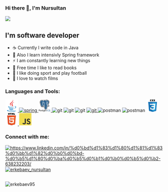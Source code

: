 ### Hi there 👋, I'm Nursultan

![](https://komarev.com/ghpvc/?username=Erkebaev95&color=red)

## I'm software developer
- ☕ Currently I write code in Java 
- 🍃 Also I learn intensivly Spring framework
- ⚡ I am constantly learning new things
- 📕 Free time I like to read books
- 💪 I like doing sport and play football 
- 🎦 I love to watch films 

### Languages and Tools:
<p align="left"> 

<a href="https://www.java.com" target="_blank" rel="noreferrer"> 
<img src="https://raw.githubusercontent.com/devicons/devicon/master/icons/java/java-original.svg" alt="java" width="40" height="40"/>
</a> 

<a href="https://spring.io/" target="_blank" rel="noreferrer"> 
<img src="https://www.vectorlogo.zone/logos/springio/springio-icon.svg" alt="spring" width="40" height="40"/> 
</a> 

<a href="https://www.postgresql.org" target="_blank" rel="noreferrer"> 
<img src="https://raw.githubusercontent.com/devicons/devicon/master/icons/postgresql/postgresql-original-wordmark.svg" alt="postgresql" width="40" height="40"/> 
</a> 

<a target="_blank" rel="noreferrer">
  <img src="https://www.vectorlogo.zone/logos/mysql/mysql-official.svg" alt="git" width="50" height="50">
</a>

<a target="_blank" rel="noreferrer">
  <img src="https://www.vectorlogo.zone/logos/docker/docker-icon.svg" alt="git" width="50" height="50">
</a>

<a target="_blank" rel="noreferrer">
  <img src="https://www.vectorlogo.zone/logos/apache_kafka/apache_kafka-vertical.svg" alt="git" width="50" height="50">
</a>

<a href="https://git-scm.com/" target="_blank" rel="noreferrer"> 
<img src="https://www.vectorlogo.zone/logos/git-scm/git-scm-icon.svg" alt="git" width="40" height="40"/> 
</a> 

<a target="_blank" rel="noreferrer"> 
<img src="https://www.vectorlogo.zone/logos/typescriptlang/typescriptlang-icon.svg" alt="postman" width="40" height="40"/> 
</a> 

<a target="_blank" rel="noreferrer"> 
<img src="https://www.vectorlogo.zone/logos/angular/angular-icon.svg" alt="postman" width="40" height="40"/> 
</a> 

<a href="https://www.w3schools.com/css/" target="_blank" rel="noreferrer"> 
<img src="https://raw.githubusercontent.com/devicons/devicon/master/icons/css3/css3-original-wordmark.svg" alt="css3" width="40" height="40"/> 
</a> 

<a href="https://www.w3.org/html/" target="_blank" rel="noreferrer"> 
<img src="https://raw.githubusercontent.com/devicons/devicon/master/icons/html5/html5-original-wordmark.svg" alt="html5" width="40" height="40"/> 
</a> 

<a href="https://developer.mozilla.org/en-US/docs/Web/JavaScript" target="_blank" rel="noreferrer"> 
<img src="https://raw.githubusercontent.com/devicons/devicon/master/icons/javascript/javascript-original.svg" alt="javascript" width="40" height="40"/> 
</a> 

</p>

### Connect with me:

<p align="left">
<a href="https://linkedin.com/in/https://www.linkedin.com/in/%d0%bd%d1%83%d1%80%d1%81%d1%83%d0%bb%d1%82%d0%b0%d0%bd-%d0%b5%d1%80%d0%ba%d0%b5%d0%b1%d0%b0%d0%b5%d0%b2-638232203/" target="blank">
<img align="center" src="https://raw.githubusercontent.com/rahuldkjain/github-profile-readme-generator/master/src/images/icons/Social/linked-in-alt.svg" alt="https://www.linkedin.com/in/%d0%bd%d1%83%d1%80%d1%81%d1%83%d0%bb%d1%82%d0%b0%d0%bd-%d0%b5%d1%80%d0%ba%d0%b5%d0%b1%d0%b0%d0%b5%d0%b2-638232203/" height="30" width="40" />
</a>

<a href="https://instagram.com/erkebaev_nursultan" target="blank">
<img align="center" src="https://raw.githubusercontent.com/rahuldkjain/github-profile-readme-generator/master/src/images/icons/Social/instagram.svg" alt="erkebaev_nursultan" height="30" width="40" />
</a>
</p>

##
<p>
<img align="left" src="https://github-readme-stats.vercel.app/api/top-langs?username=erkebaev95&show_icons=true&locale=en&layout=compact" alt="erkebaev95" />
</p>


